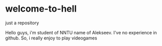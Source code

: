 # welcome-to-hell
just a repository

Hello guys, i'm student of NNTU name of Alekseev. I've no experience in github. So, i really enjoy to play videogames
